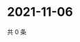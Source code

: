 # 2021-11-06

共 0 条

<!-- BEGIN WEIBO -->
<!-- 最后更新时间 Sat Nov 06 2021 13:09:54 GMT+0800 (China Standard Time) -->

<!-- END WEIBO -->
